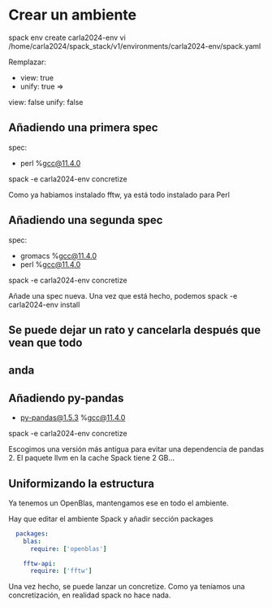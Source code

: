 # Crear un ambiente

spack env create carla2024-env
vi /home/carla2024/spack_stack/v1/environments/carla2024-env/spack.yaml

Remplazar:
- view: true
- unify: true
=>

view: false
unify: false

## Añadiendo una primera spec
spec:
  - perl %gcc@11.4.0

spack -e carla2024-env concretize

Como ya habiamos instalado fftw, ya está todo instalado para Perl

## Añadiendo una segunda spec
spec:
  - gromacs %gcc@11.4.0
  - perl %gcc@11.4.0

spack -e carla2024-env concretize

Añade una spec nueva. Una vez que está hecho, podemos
spack -e carla2024-env install

## Se puede dejar un rato y cancelarla después que vean que todo
## anda

## Añadiendo py-pandas
  - py-pandas@1.5.3 %gcc@11.4.0

spack -e carla2024-env concretize

Escogimos una versión más antigua para evitar una dependencia de pandas 2.
El paquete llvm en la cache Spack tiene 2 GB...

## Uniformizando la estructura

Ya tenemos un OpenBlas, mantengamos ese en todo el ambiente.

Hay que editar el ambiente Spack y añadir sección packages
```yaml
  packages:
    blas:
      require: ['openblas']

    fftw-api:
      require: ['fftw']
```

Una vez hecho, se puede lanzar un concretize. Como ya teníamos una
concretización, en realidad spack no hace nada.
